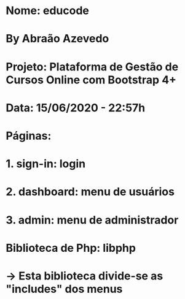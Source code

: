 # Nome: educode
# By Abraão Azevedo
# Projeto: Plataforma de Gestão de Cursos Online com Bootstrap 4+
# Data: 15/06/2020 - 22:57h
# Páginas:
# 1. sign-in: login
# 2. dashboard: menu de usuários
# 3. admin: menu de administrador
# Biblioteca de Php: libphp
# -> Esta biblioteca divide-se as "includes" dos menus